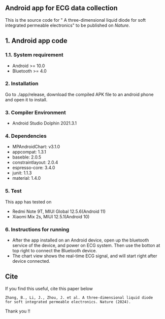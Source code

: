 ## Android app for ECG data collection
This is the source code for "	A three-dimensional liquid diode for soft integrated permeable electronics" to be published on *Nature*.

## 1. Android app code
### 1.1. System requirement
* Android >= 10.0
* Bluetooth >= 4.0

### 2. Installation
Go to ./app/release, download the compiled APK file to an android phone and open it to install.

### 3. Compiler Environment
* Android Studio Dolphin 2021.3.1

### 4. Dependencies
* MPAndroidChart: v3.1.0
* appcompat: 1.3.1
* baseble: 2.0.5
* constraintlayout: 2.0.4
* espresso-core: 3.4.0
* junit: 1.1.3
* material: 1.4.0

### 5. Test
This app has tested on
* Redmi Note 9T, MIUI Global 12.5.6(Android 11)
* Xiaomi Mix 2s, MIUI 12.5.1(Android 10)

### 6. Instructions for running
* After the app installed on an Android device, open up the bluetooth service of the device, and power on ECG system. Then use the botton at top right to connect the Bluetooth device.
* The chart view shows the real-time ECG signal, and will start right after device connected.


## Cite
If you find this useful, cite this paper below
```
Zhang, B., Li, J., Zhou, J. et al. A three-dimensional liquid diode for soft integrated permeable electronics. Nature (2024).
```
Thank you !!
